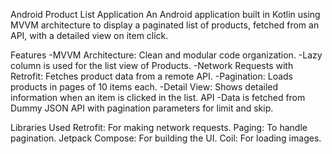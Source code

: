 Android Product List Application
An Android application built in Kotlin using MVVM architecture to display a paginated list of products, fetched from an API, with a detailed view on item click.

Features
-MVVM Architecture: Clean and modular code organization.
-Lazy column is used for the list view of Products.
-Network Requests with Retrofit: Fetches product data from a remote API.
-Pagination: Loads products in pages of 10 items each.
-Detail View: Shows detailed information when an item is clicked in the list.
API
-Data is fetched from Dummy JSON API with pagination parameters for limit and skip.

Libraries Used
Retrofit: For making network requests.
Paging: To handle pagination.
Jetpack Compose: For building the UI.
Coil: For loading images.
